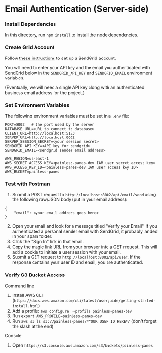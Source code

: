 # Email Authentication (Server-side)

### Install Dependencies

In this directory, run `npm install` to install the node dependencies.

### Create Grid Account

Follow [these instructions](https://www.passportjs.org/tutorials/email/setup/) to set up a SendGrid account.

You will need to enter your API key and the email you authenticated with SendGrid below in the `SENDGRID_API_KEY` and `SENDGRID_EMAIL` environment variables.

(Eventually, we will need a single API key along with an authenticated business email address for the project.)

### Set Environment Variables

The following environment variables must be set in a `.env` file:

```
PORT=8002   # the port used by the server
DATABASE_URL=<URL to connect to database>
CLIENT_URL=http://localhost:5173
SERVER_URL=http://localhost:8002
SERVER_SESSION_SECRET=<your session secret>
SENDGRID_API_KEY=<API key for sendgrid>
SENDGRID_EMAIL=<sendgrid sender email address>

AWS_REGION=us-east-1
AWS_SECRET_ACCESS_KEY=<painless-panes-dev IAM user secret access key>
AWS_ACCESS_KEY_ID=<painless-panes-dev IAM user access key ID>
AWS_BUCKET=painless-panes
```

### Test with Postman

1. Submit a POST request to `http://localhost:8002/api/email/send` using the following raw/JSON body (put in your email address):

```
{
    "email": <your email address goes here>
}
```

2. Open your email and look for a message titled "Verify your Email". If you authenticated a personal sender email with SendGrid, it probably landed in your spam folder.
3. Click the "Sign In" link in that email.
4. Copy the magic link URL from your browser into a GET request. This will add a cookie to initiate a user session with your email.
5. Submit a GET request to `http://localhost:8002/api/user`. If the response contains your user ID and email, you are authenticated.

### Verify S3 Bucket Access

Command line

1. Install AWS CLI (`https://docs.aws.amazon.com/cli/latest/userguide/getting-started-install.html`)
2. Add a profile: `aws configure --profile painless-panes-dev`
3. Run `export AWS_PROFILE=painless-panes-dev`
4. Run `aws s3 ls s3://painless-panes/*YOUR USER ID HERE*/` (don't forget the slash at the end)

Console

1. Open `https://s3.console.aws.amazon.com/s3/buckets/painless-panes`
